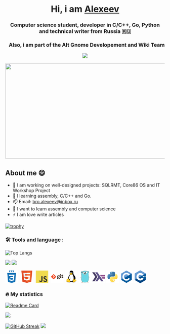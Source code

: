 <img src="https://komarev.com/ghpvc/?username=AlexeevDeveloper&style=flat-square&color=blue" alt=""/>

<h1 align="center">Hi, i am <a href="https://t.me/alexeev_dev" target="_blank">Alexeev</a> 
<h3 align="center">Computer science student, developer in C/C++, Go, Python and technical writer from Russia 🇷🇺</h3>
<h3 align="right">Also, i am part of the Alt Gnome Developement and Wiki Team</h3>

<p align='center'><img src="https://readme-typing-svg.herokuapp.com?color=%2336BCF7&lines=Developer+Designer+Writer"/></p>

<div align="center">
  <img src="https://media.giphy.com/media/dWesBcTLavkZuG35MI/giphy.gif" width="600" height="300"/>
</div>

## About me 😄

- 🔭 I am working on well-designed projects: SQLRMT, Core86 OS and IT Workshop Project
- 🌱 I learning assembly, C/C++ and Go.
- 📫 Email: bro.alexeev@inbox.ru
- 🤔 I want to learn assembly and computer science
- :zap: I am love write articles

[![trophy](https://github-profile-trophy.vercel.app/?username=AlexeevDeveloper)](https://github.com/ryo-ma/github-profile-trophy)

### :hammer_and_wrench: Tools and language :

![Top Langs](https://github-readme-stats.vercel.app/api/top-langs/?username=AlexeevDeveloper&hide=css,html)

![](https://github-profile-summary-cards.vercel.app/api/cards/most-commit-language?username=AlexeevDeveloper)
![](https://github-profile-summary-cards.vercel.app/api/cards/repos-per-language?username=AlexeevDeveloper)

<div>
  <img src="https://github.com/devicons/devicon/blob/master/icons/css3/css3-plain-wordmark.svg"  title="CSS3" alt="CSS" width="40" height="40"/>&nbsp;
  <img src="https://github.com/devicons/devicon/blob/master/icons/html5/html5-original.svg" title="HTML5" alt="HTML" width="40" height="40"/>&nbsp;
  <img src="https://github.com/devicons/devicon/blob/master/icons/javascript/javascript-original.svg" title="JavaScript" alt="JavaScript" width="40" height="40"/>&nbsp;
  <img src="https://github.com/devicons/devicon/blob/master/icons/git/git-original-wordmark.svg" title="Git" **alt="Git" width="40" height="40"/>
  <img src="https://github.com/devicons/devicon/blob/master/icons/linux/linux-original.svg" title="Linux" **alt="Linux" width="40" height="40"/>
  <img src="https://github.com/devicons/devicon/blob/master/icons/go/go-original.svg" title="GoLang" **alt="GoLang" width="40" height="40"/>
  <img src="https://github.com/devicons/devicon/blob/master/icons/haskell/haskell-original.svg" title="Haskell" **alt="Haskell" width="40" height="40"/>
  <img src="https://github.com/devicons/devicon/blob/master/icons/python/python-original.svg" title="Python" **alt="Python" width="40" height="40"/>
  <img src="https://github.com/devicons/devicon/blob/master/icons/c/c-original.svg" title="C" **alt="C" width="40" height="40"/>
  <img src="https://github.com/devicons/devicon/blob/master/icons/cplusplus/cplusplus-original.svg" title="C++" **alt="C++" width="40" height="40"/>
</div>

### :fire: My statistics

[![Readme Card](https://github-readme-stats.vercel.app/api/pin/?username=AlexeevDeveloper&repo=AlexeevDeveloper)](https://github.com/AlexeevDeveloper/AlexeevDeveloper)

![](https://github-profile-summary-cards.vercel.app/api/cards/profile-details?username=AlexeevDeveloper)

[![GitHub Streak](https://github-readme-streak-stats.herokuapp.com/?user=AlexeevDeveloper&locale=ru&mode=weekly)](https://git.io/streak-stats) ![](https://github-profile-summary-cards.vercel.app/api/cards/stats?username=AlexeevDeveloper)
